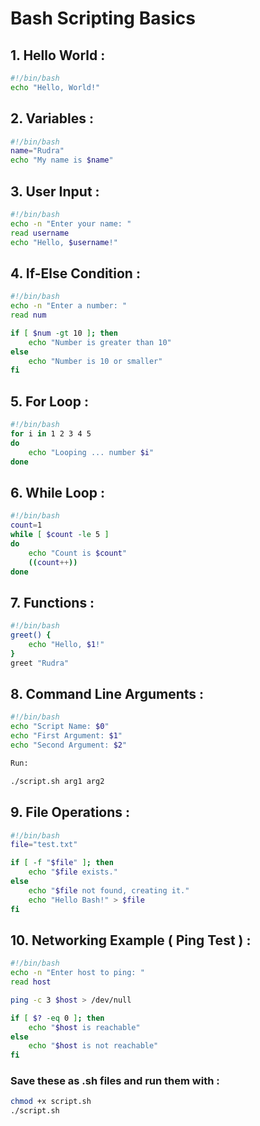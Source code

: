 # Bash Scripting Basics  

##  1. Hello World  :
```bash
#!/bin/bash
echo "Hello, World!"
`````
##  2. Variables  :
```bash
#!/bin/bash
name="Rudra"
echo "My name is $name"
````
## 3. User Input :
```bash
#!/bin/bash
echo -n "Enter your name: "
read username
echo "Hello, $username!"
````
## 4. If-Else Condition :
```bash
#!/bin/bash
echo -n "Enter a number: "
read num

if [ $num -gt 10 ]; then
    echo "Number is greater than 10"
else
    echo "Number is 10 or smaller"
fi
````
## 5. For Loop :
```bash
#!/bin/bash
for i in 1 2 3 4 5
do
    echo "Looping ... number $i"
done
````
## 6. While Loop :
```bash
#!/bin/bash
count=1
while [ $count -le 5 ]
do
    echo "Count is $count"
    ((count++))
done
```
## 7. Functions :
```bash
#!/bin/bash
greet() {
    echo "Hello, $1!"
}
greet "Rudra"
```
## 8. Command Line Arguments :
```bash
#!/bin/bash
echo "Script Name: $0"
echo "First Argument: $1"
echo "Second Argument: $2"

Run:

./script.sh arg1 arg2
```
## 9. File Operations :
```bash
#!/bin/bash
file="test.txt"

if [ -f "$file" ]; then
    echo "$file exists."
else
    echo "$file not found, creating it."
    echo "Hello Bash!" > $file
fi
```
## 10. Networking Example ( Ping Test ) :
```bash
#!/bin/bash
echo -n "Enter host to ping: "
read host

ping -c 3 $host > /dev/null

if [ $? -eq 0 ]; then
    echo "$host is reachable"
else
    echo "$host is not reachable"
fi
```
### Save these as .sh files and run them with :
```bash
chmod +x script.sh
./script.sh
